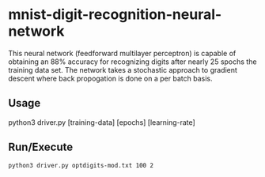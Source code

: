 # mnist-digit-recognition-neural-network
This neural network (feedforward multilayer perceptron) is capable of obtaining an 88% accuracy for recognizing digits after nearly 25 spochs the training data set. The network takes a stochastic approach to gradient descent where back propogation is done on a per batch basis.

## Usage
python3 driver.py [training-data] [epochs] [learning-rate]

## Run/Execute
```bash
python3 driver.py optdigits-mod.txt 100 2
```

